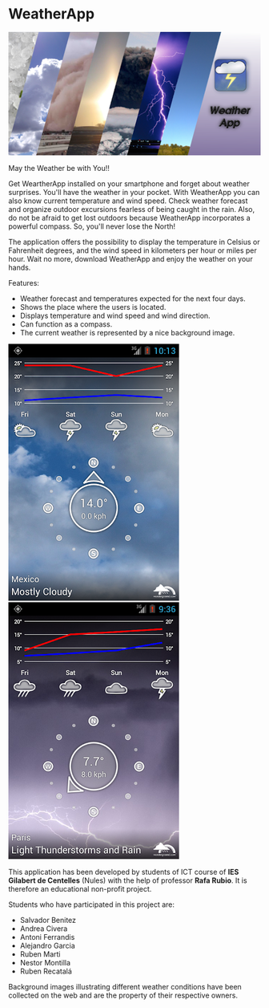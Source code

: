 # WeatherApp

![WeatherApp PlayStore banner](https://raw.githubusercontent.com/rafarm/WeatherApp/main/playstore_assets/banner.png)

May the Weather be with You!!

Get WeartherApp installed on your smartphone and forget about weather surprises. You'll have the weather in your pocket. With WeatherApp you can also know  current temperature and wind speed. Check weather forecast and organize outdoor excursions fearless of being caught in the rain. Also, do not be afraid to get lost outdoors because WeatherApp incorporates a powerful compass. So, you'll never lose the North!

The application offers the possibility to display the temperature in Celsius or Fahrenheit degrees, and the wind speed in kilometers per hour or miles per hour. Wait no more, download WeatherApp and enjoy the weather on your hands.

Features:

+ Weather forecast and temperatures expected for the next four days.
+ Shows the place where the users is located.
+ Displays temperature and wind speed and wind direction.
+ Can function as a compass.
+ The current weather is represented by a nice background image.

![Screenshot 1](https://raw.githubusercontent.com/rafarm/WeatherApp/main/playstore_assets/screenshot1.png) ![Screenshot 2](https://raw.githubusercontent.com/rafarm/WeatherApp/main/playstore_assets/screenshot2.png)

This application has been developed by students of ICT course of **IES Gilabert de Centelles** (Nules) with the help of professor **Rafa Rubio**. It is therefore an educational non-profit project.

Students who have participated in this project are:
+ Salvador Benitez
+ Andrea Civera
+ Antoni Ferrandis
+ Alejandro Garcia
+ Ruben Marti
+ Nestor Montilla
+ Ruben Recatalá

Background images illustrating different weather conditions have been collected on the web and are the property of their respective owners.
